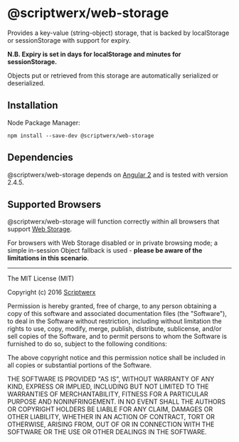 # @scriptwerx/web-storage

Provides a key-value (string-object) storage, that is backed by localStorage or sessionStorage with support for expiry.

**N.B. Expiry is set in days for localStorage and minutes for sessionStorage.**

Objects put or retrieved from this storage are automatically serialized or deserialized.

## Installation

Node Package Manager:

    npm install --save-dev @scriptwerx/web-storage

## Dependencies

@scriptwerx/web-storage depends on [Angular 2][] and is tested with version 2.4.5.

## Supported Browsers

@scriptwerx/web-storage will function correctly within all browsers that support [Web Storage][].

For browsers with Web Storage disabled or in private browsing mode; a simple in-session Object fallback is used - **please be aware of the limitations in this scenario**.

---

The MIT License (MIT)

Copyright (c) 2016 [Scriptwerx][]

Permission is hereby granted, free of charge, to any person obtaining a copy
of this software and associated documentation files (the "Software"), to deal
in the Software without restriction, including without limitation the rights
to use, copy, modify, merge, publish, distribute, sublicense, and/or sell
copies of the Software, and to permit persons to whom the Software is
furnished to do so, subject to the following conditions:

The above copyright notice and this permission notice shall be included in all
copies or substantial portions of the Software.

THE SOFTWARE IS PROVIDED "AS IS", WITHOUT WARRANTY OF ANY KIND, EXPRESS OR
IMPLIED, INCLUDING BUT NOT LIMITED TO THE WARRANTIES OF MERCHANTABILITY,
FITNESS FOR A PARTICULAR PURPOSE AND NONINFRINGEMENT. IN NO EVENT SHALL THE
AUTHORS OR COPYRIGHT HOLDERS BE LIABLE FOR ANY CLAIM, DAMAGES OR OTHER
LIABILITY, WHETHER IN AN ACTION OF CONTRACT, TORT OR OTHERWISE, ARISING FROM,
OUT OF OR IN CONNECTION WITH THE SOFTWARE OR THE USE OR OTHER DEALINGS IN THE
SOFTWARE.


[Angular 2]: http://angular.io
[Web Storage]: http://caniuse.com/#feat=namevalue-storage
[Scriptwerx]: http://scriptwerx.io